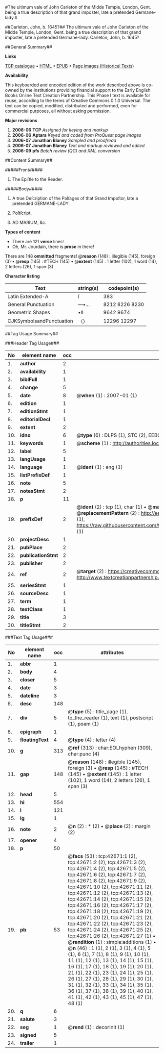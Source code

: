 #The ultimum vale of John Carleton of the Midde Temple, London, Gent. being a true description of that grand imposter, late a pretended Germane-lady.#

##Carleton, John, b. 1645?##
The ultimum vale of John Carleton of the Midde Temple, London, Gent. being a true description of that grand imposter, late a pretended Germane-lady.
Carleton, John, b. 1645?

##General Summary##

**Links**

[TCP catalogue](http://www.ota.ox.ac.uk/tcp/)  • 
[HTML](http://tei.it.ox.ac.uk/tcp/Texts-HTML/free/A34/A34311.html)  • 
[EPUB](http://tei.it.ox.ac.uk/tcp/Texts-EPUB/free/A34/A34311.epub) • 
[Page images (Historical Texts)](https://data.historicaltexts.jisc.ac.uk/view?pubId=eebo-09304434e&pageId=eebo-09304434e-42671-1)

**Availability**

This keyboarded and encoded edition of the
	       work described above is co-owned by the institutions
	       providing financial support to the Early English Books
	       Online Text Creation Partnership. This Phase I text is
	       available for reuse, according to the terms of Creative
	       Commons 0 1.0 Universal. The text can be copied,
	       modified, distributed and performed, even for
	       commercial purposes, all without asking permission.

**Major revisions**

1. __2006-06__ __TCP__ *Assigned for keying and markup*
1. __2006-06__ __Aptara__ *Keyed and coded from ProQuest page images*
1. __2006-07__ __Jonathan Blaney__ *Sampled and proofread*
1. __2006-07__ __Jonathan Blaney__ *Text and markup reviewed and edited*
1. __2006-09__ __pfs__ *Batch review (QC) and XML conversion*

##Content Summary##

#####Front#####

1. The Epiſtle to the Reader.

#####Body#####

1. A true Deſcription of the Paſſages of
that Grand Impoſtor, late a pretended
GERMANE-LADY.

1. Poſtſcript.

1. AD MARIUM, &c.

**Types of content**

  * There are 121 **verse** lines!
  * Oh, Mr. Jourdain, there is **prose** in there!

There are 148 **ommitted** fragments! 
 @__reason__ (148) : illegible (145), foreign (3)  •  @__resp__ (145) : #TECH (145)  •  @__extent__ (145) : 1 letter (102), 1 word (14), 2 letters (26), 1 span (3)

**Character listing**


|Text|string(s)|codepoint(s)|
|---|---|---|
|Latin Extended-A|ſ|383|
|General Punctuation|—•…|8212 8226 8230|
|Geometric Shapes|▪◊|9642 9674|
|CJKSymbolsandPunctuation|〈〉|12296 12297|

##Tag Usage Summary##

###Header Tag Usage###

|No|element name|occ|attributes|
|---|---|---|---|
|1.|__author__|2||
|2.|__availability__|1||
|3.|__biblFull__|1||
|4.|__change__|5||
|5.|__date__|8| @__when__ (1) : 2007-01 (1)|
|6.|__edition__|1||
|7.|__editionStmt__|1||
|8.|__editorialDecl__|1||
|9.|__extent__|2||
|10.|__idno__|6| @__type__ (6) : DLPS (1), STC (2), EEBO-CITATION (1), OCLC (1), VID (1)|
|11.|__keywords__|1| @__scheme__ (1) : http://authorities.loc.gov/ (1)|
|12.|__label__|5||
|13.|__langUsage__|1||
|14.|__language__|1| @__ident__ (1) : eng (1)|
|15.|__listPrefixDef__|1||
|16.|__note__|5||
|17.|__notesStmt__|2||
|18.|__p__|11||
|19.|__prefixDef__|2| @__ident__ (2) : tcp (1), char (1)  •  @__matchPattern__ (2) : ([0-9\-]+):([0-9IVX]+) (1), (.+) (1)  •  @__replacementPattern__ (2) : http://eebo.chadwyck.com/downloadtiff?vid=$1&page=$2 (1), https://raw.githubusercontent.com/textcreationpartnership/Texts/master/tcpchars.xml#$1 (1)|
|20.|__projectDesc__|1||
|21.|__pubPlace__|2||
|22.|__publicationStmt__|2||
|23.|__publisher__|2||
|24.|__ref__|2| @__target__ (2) : https://creativecommons.org/publicdomain/zero/1.0/ (1), http://www.textcreationpartnership.org/docs/. (1)|
|25.|__seriesStmt__|1||
|26.|__sourceDesc__|1||
|27.|__term__|1||
|28.|__textClass__|1||
|29.|__title__|3||
|30.|__titleStmt__|2||


###Text Tag Usage###

|No|element name|occ|attributes|
|---|---|---|---|
|1.|__abbr__|1||
|2.|__body__|4||
|3.|__closer__|5||
|4.|__date__|3||
|5.|__dateline__|3||
|6.|__desc__|148||
|7.|__div__|5| @__type__ (5) : title_page (1), to_the_reader (1), text (1), postscript (1), poem (1)|
|8.|__epigraph__|1||
|9.|__floatingText__|4| @__type__ (4) : letter (4)|
|10.|__g__|313| @__ref__ (313) : char:EOLhyphen (309), char:punc (4)|
|11.|__gap__|148| @__reason__ (148) : illegible (145), foreign (3)  •  @__resp__ (145) : #TECH (145)  •  @__extent__ (145) : 1 letter (102), 1 word (14), 2 letters (26), 1 span (3)|
|12.|__head__|5||
|13.|__hi__|554||
|14.|__l__|121||
|15.|__lg__|1||
|16.|__note__|2| @__n__ (2) : * (2)  •  @__place__ (2) : margin (2)|
|17.|__opener__|4||
|18.|__p__|50||
|19.|__pb__|53| @__facs__ (53) : tcp:42671:1 (2), tcp:42671:2 (2), tcp:42671:3 (2), tcp:42671:4 (2), tcp:42671:5 (2), tcp:42671:6 (2), tcp:42671:7 (2), tcp:42671:8 (2), tcp:42671:9 (2), tcp:42671:10 (2), tcp:42671:11 (2), tcp:42671:12 (2), tcp:42671:13 (2), tcp:42671:14 (2), tcp:42671:15 (2), tcp:42671:16 (2), tcp:42671:17 (2), tcp:42671:18 (2), tcp:42671:19 (2), tcp:42671:20 (2), tcp:42671:21 (2), tcp:42671:22 (2), tcp:42671:23 (2), tcp:42671:24 (2), tcp:42671:25 (2), tcp:42671:26 (2), tcp:42671:27 (1)  •  @__rendition__ (1) : simple:additions (1)  •  @__n__ (46) : 1 (1), 2 (1), 3 (1), 4 (1), 5 (1), 6 (1), 7 (1), 8 (1), 9 (1), 10 (1), 11 (1), 12 (1), 13 (1), 14 (1), 15 (1), 16 (1), 17 (1), 18 (1), 19 (1), 20 (1), 21 (1), 22 (1), 23 (1), 24 (1), 25 (1), 26 (1), 27 (1), 28 (1), 29 (1), 30 (1), 31 (1), 32 (1), 33 (1), 34 (1), 35 (1), 36 (1), 37 (1), 38 (1), 39 (1), 40 (1), 41 (1), 42 (1), 43 (1), 45 (1), 47 (1), 48 (1)|
|20.|__q__|6||
|21.|__salute__|3||
|22.|__seg__|1| @__rend__ (1) : decorInit (1)|
|23.|__signed__|5||
|24.|__trailer__|1||
